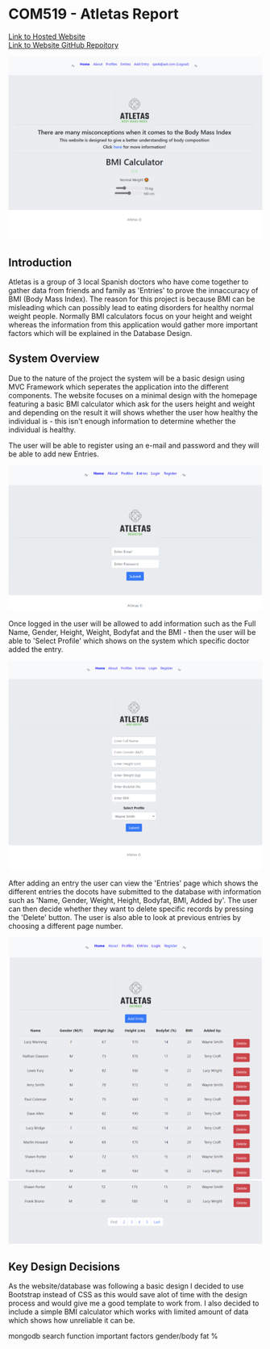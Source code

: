 # COM519 - Atletas Report
[Link to Hosted Website](https://frozen-dawn-51894.herokuapp.com/) <br>
[Link to Website GitHub Repoitory](https://github.com/KJafro/COM_519_Kurt) <br>

![Homepage](/public/images/index.PNG)

## Introduction
Atletas is a group of 3 local Spanish doctors who have come together to gather data from friends and family as 'Entries' to prove the innaccuracy of BMI (Body Mass Index). The reason for this project is because
BMI can be misleading which can possibly lead to eating disorders for healthy normal weight people. Normally BMI calculators focus on your height and weight whereas the information from this application would 
gather more important factors which will be explained in the Database Design. 

## System Overview
Due to the nature of the project the system will be a basic design using MVC Framework which seperates the application into the different components. The website focuses on a minimal design with the homepage featuring a basic BMI calculator which ask for the users height and weight and depending on the result it will shows whether the user how healthy the individual is - this isn't enough information to determine whether the individual is healthy. 

The user will be able to register using an e-mail and password and they will be able to add new Entries. 

![Register](/public/images/reg.PNG)

Once logged in the user will be allowed to
add information such as the Full Name, Gender, Height, Weight, Bodyfat and the BMI - then the user will be able to 'Select Profile' which shows on the system which specific doctor added the entry. 

![CreateEntry](/public/images/createentry.PNG)


After adding an entry the user can view the 'Entries' page which shows the different entries the docots have submitted to the database with information such as 'Name, Gender, Weight, Height, Bodyfat, BMI, Added by'. The user can then decide whether they want to delete specific records by pressing the 'Delete' button. The user is also able to look at previous entries by choosing a different page number.

![Entries](/public/images/entries1.PNG)
![Entries_](/public/images/entries2.PNG)

## Key Design Decisions
As the website/database was following a basic design I decided to use Bootstrap instead of CSS as this would save alot of time with the design process and would give me a good template to work from. I also decided to include a simple BMI calculator which works with limited amount of data which shows how unreliable it can be.  



mongodb search function
important factors gender/body fat %
